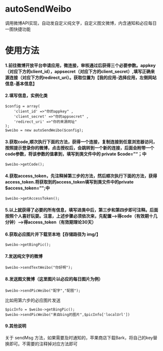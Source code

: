 # autoSendWeibo
调用微博API实现，自动发自定义纯文字，自定义图文微博，内含通知和必应每日一图快捷功能
# 使用方法

#### 1.前往微博开放平台申请应用，微连接，审核通过后获得三个必要参数。appkey（对应下方的client_id），appsecret（对应下方的client_secret）,填写正确来源连接（对应下方的redirect_uri）。获取位置为【我的应用-选择应用，左侧网站信息-基本信息】

#### 2.填写信息，实例化类
```
$config = array(
	'client_id' =>"你的appkey" , 
	'client_secret' =>"你的appsecret" , 
	'redirect_uri' =>"你的来源网址" 
);
$weibo = new autoSendWeibo($config);
```

#### 3.获取code,顺次执行下面的方法，获得一个连接，复制连接到任意浏览器访问，按照提示登录你的微博，点击授权后，会跳转到一个新的连接，后面会附带一个code参数，将该参数的值拿到，填写到类文件中的 private $code=”“；中
```
$weibo->getCode();
```

#### 4.获取access_token，先注释掉第三步的方法，然后顺次执行下面的方法，获得access_token.将获取到的access_token填写到类文件中的private $access_token="";中
```
$weibo->getAccessToken();
```

#### 5.以上就获得了必要的所有信息，填写进类中后，第三步和第四步即可注释。后面按照个人喜好玩耍。注意，上述步骤必须依次来，先配置-->得code（有效期十几分钟）-->得access_token（有效期理论30天）

#### 6.获取必应图片并下载至本地【存储路径为 img/】
```
$weibo->getBingPic();
```

#### 7.发送纯文字的微博
```
$weibo->sendTextWeibo("你好啊");
```

#### 8.发送图文微博（这里图片以必应的每日图片为例）

```
$weibo->sendPicWeibo("配字","配图");
```
比如用第六步的必应图片发送
```
$picInfo = $weibo->getBingPic(); 
$weibo->sendPicWeibo("来自bing的图片",$picInfo['localUrl'])
```

#### 9.其他说明

关于 sendMsg 方法，如果需要及时通知的，苹果商店下载Bark，将自己的key替换即可。不需要的注释掉对应方法即可
